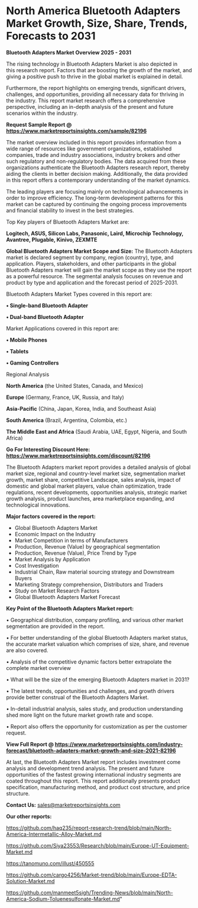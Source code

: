 # North America Bluetooth Adapters Market Growth, Size, Share, Trends, Forecasts to 2031

<Strong> Bluetooth Adapters Market Overview 2025 - 2031</strong>

The rising technology in Bluetooth Adapters Market is also depicted in this research report. Factors that are boosting the growth of the market, and giving a positive push to thrive in the global market is explained in detail.

Furthermore, the report highlights on emerging trends, significant drivers, challenges, and opportunities, providing all necessary data for thriving in the industry. This report market research offers a comprehensive perspective, including an in-depth analysis of the present and future scenarios within the industry.

<strong>Request Sample Report @ <a href=https://www.marketreportsinsights.com/sample/82196>https://www.marketreportsinsights.com/sample/82196</a></strong>

The market overview included in this report provides information from a wide range of resources like government organizations, established companies, trade and industry associations, industry brokers and other such regulatory and non-regulatory bodies. The data acquired from these organizations authenticate the Bluetooth Adapters research report, thereby aiding the clients in better decision making. Additionally, the data provided in this report offers a contemporary understanding of the market dynamics.

The leading players are focusing mainly on technological advancements in order to improve efficiency. The long-term development patterns for this market can be captured by continuing the ongoing process improvements and financial stability to invest in the best strategies.

Top Key players of Bluetooth Adapters Market are:

<strong>Logitech, ASUS, Silicon Labs, Panasonic, Laird, Microchip Technology, Avantree, Plugable, Kinivo, ZEXMTE</strong>

<strong><b>Global Bluetooth Adapters Market Scope and Size:</b></strong>
The Bluetooth Adapters market is declared segment by company, region (country), type, and application. Players, stakeholders, and other participants in the global Bluetooth Adapters market will gain the market scope as they use the report as a powerful resource. The segmental analysis focuses on revenue and product by type and application and the forecast period of 2025-2031.

Bluetooth Adapters Market Types covered in this report are:

<strong>• Single-band Bluetooth Adapter

• Dual-band Bluetooth Adapter</strong>

Market Applications covered in this report are:

<strong>• Mobile Phones

• Tablets

• Gaming Controllers</strong> 

Regional Analysis

<strong>North America</strong> (the United States, Canada, and Mexico)

<strong>Europe</strong> (Germany, France, UK, Russia, and Italy)

<strong>Asia-Pacific</strong> (China, Japan, Korea, India, and Southeast Asia)

<strong>South America</strong> (Brazil, Argentina, Colombia, etc.)

<strong>The Middle East and Africa</strong> (Saudi Arabia, UAE, Egypt, Nigeria, and South Africa)

<strong>Go For Interesting Discount Here: <a href=https://www.marketreportsinsights.com/discount/82196>https://www.marketreportsinsights.com/discount/82196</a></strong>

The Bluetooth Adapters market report provides a detailed analysis of global market size, regional and country-level market size, segmentation market growth, market share, competitive Landscape, sales analysis, impact of domestic and global market players, value chain optimization, trade regulations, recent developments, opportunities analysis, strategic market growth analysis, product launches, area marketplace expanding, and technological innovations.

<strong><b>Major factors covered in the report:</b></strong>
<ul>
  <li>Global Bluetooth Adapters Market </li>
  <li>Economic Impact on the Industry</li>
  <li>Market Competition in terms of Manufacturers</li>
  <li>Production, Revenue (Value) by geographical segmentation</li>
  <li>Production, Revenue (Value), Price Trend by Type</li>
  <li>Market Analysis by Application</li>
  <li>Cost Investigation</li>
  <li>Industrial Chain, Raw material sourcing strategy and Downstream Buyers</li>
  <li>Marketing Strategy comprehension, Distributors and Traders</li>
  <li>Study on Market Research Factors</li>
  <li>Global Bluetooth Adapters Market Forecast</li>
</ul>

<strong><b>Key Point of the Bluetooth Adapters Market report:</b></strong>

• Geographical distribution, company profiling, and various other market segmentation are provided in the report.

• For better understanding of the global Bluetooth Adapters market status, the accurate market valuation which comprises of size, share, and revenue are also covered.

• Analysis of the competitive dynamic factors better extrapolate the complete market overview

• What will be the size of the emerging Bluetooth Adapters market in 2031?

• The latest trends, opportunities and challenges, and growth drivers provide better construal of the Bluetooth Adapters Market.

• In-detail industrial analysis, sales study, and production understanding shed more light on the future market growth rate and scope.

• Report also offers the opportunity for customization as per the customer request.

<strong><b>View Full Report @ <a href=https://www.marketreportsinsights.com/industry-forecast/bluetooth-adapters-market-growth-and-size-2021-82196>https://www.marketreportsinsights.com/industry-forecast/bluetooth-adapters-market-growth-and-size-2021-82196</a></b></strong>


At last, the Bluetooth Adapters Market report includes investment come analysis and development trend analysis. The present and future opportunities of the fastest growing international industry segments are coated throughout this report. This report additionally presents product specification, manufacturing method, and product cost structure, and price structure.

<strong>Contact Us:</strong>
sales@marketreportsinsights.com

<strong>Our other reports:</strong>

<a href=https://github.com/haq235/report-research-trend/blob/main/North-America-Intermetallic-Alloy-Market.md>https://github.com/haq235/report-research-trend/blob/main/North-America-Intermetallic-Alloy-Market.md</a>

<a href=https://github.com/Siya23553/Research/blob/main/Europe-UT-Equipment-Market.md>https://github.com/Siya23553/Research/blob/main/Europe-UT-Equipment-Market.md</a>

<a href=https://tanomuno.com/illust/450555>https://tanomuno.com/illust/450555</a>

<a href=https://github.com/cargo4256/Market-trend/blob/main/Europe-EDTA-Solution-Market.md>https://github.com/cargo4256/Market-trend/blob/main/Europe-EDTA-Solution-Market.md</a>

<a href=https://github.com/manmeet5sigh/Trending-News/blob/main/North-America-Sodium-Toluenesulfonate-Market.md>https://github.com/manmeet5sigh/Trending-News/blob/main/North-America-Sodium-Toluenesulfonate-Market.md</a>"
